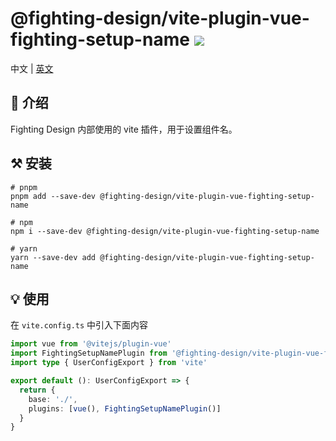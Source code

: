 # @fighting-design/vite-plugin-vue-fighting-setup-name <a href="https://www.npmjs.com/package/@fighting-design/vite-plugin-vue-fighting-setup-name"><img src="https://badgen.net/npm/v/@fighting-design/vite-plugin-vue-fighting-setup-name" /></a>

中文 | [英文]()

## 📢 介绍

Fighting Design 内部使用的 vite 插件，用于设置组件名。

## ⚒️ 安装

```shell
# pnpm
pnpm add --save-dev @fighting-design/vite-plugin-vue-fighting-setup-name

# npm
npm i --save-dev @fighting-design/vite-plugin-vue-fighting-setup-name

# yarn
yarn --save-dev add @fighting-design/vite-plugin-vue-fighting-setup-name
```

## 💡 使用

在 `vite.config.ts` 中引入下面内容

```ts
import vue from '@vitejs/plugin-vue'
import FightingSetupNamePlugin from '@fighting-design/vite-plugin-vue-fighting-setup-name'
import type { UserConfigExport } from 'vite'

export default (): UserConfigExport => {
  return {
    base: './',
    plugins: [vue(), FightingSetupNamePlugin()]
  }
}
```
